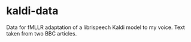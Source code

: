 # kaldi-data
Data for fMLLR adaptation of a librispeech Kaldi model to my voice. Text taken from two BBC articles.

